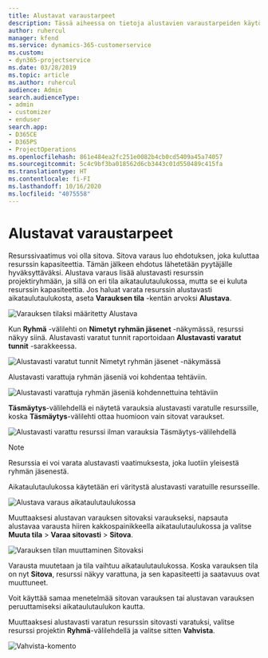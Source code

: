 ```yaml
---
title: Alustavat varaustarpeet
description: Tässä aiheessa on tietoja alustavien varaustarpeiden käytöstä.
author: ruhercul
manager: kfend
ms.service: dynamics-365-customerservice
ms.custom:
- dyn365-projectservice
ms.date: 03/28/2019
ms.topic: article
ms.author: ruhercul
audience: Admin
search.audienceType:
- admin
- customizer
- enduser
search.app:
- D365CE
- D365PS
- ProjectOperations
ms.openlocfilehash: 861e484ea2fc251e0082b4cb0cd5409a45a74057
ms.sourcegitcommit: 5c4c9bf3ba018562d6cb3443c01d550489c415fa
ms.translationtype: HT
ms.contentlocale: fi-FI
ms.lasthandoff: 10/16/2020
ms.locfileid: "4075558"
---
```

# <a name="soft-book-requirements"></a>Alustavat varaustarpeet

Resurssivaatimus voi olla sitova. Sitova varaus luo ehdotuksen, joka kuluttaa resurssin kapasiteettia. Tämän jälkeen ehdotus lähetetään pyytäjälle hyväksyttäväksi. Alustava varaus lisää alustavasti resurssin projektiryhmään, ja sillä on eri tila aikataulutaulukossa, mutta se ei kuluta resurssin kapasiteettia. Jos haluat varata resurssin alustavasti aikataulutaulukosta, aseta **Varauksen tila** -kentän arvoksi **Alustava**.

![Varauksen tilaksi määritetty Alustava](media/Resource-Management-image77.png)

Kun **Ryhmä** -välilehti on **Nimetyt ryhmän jäsenet** -näkymässä, resurssi näkyy siinä. Alustavasti varatut tunnit raportoidaan **Alustavasti varatut tunnit** -sarakkeessa.

![Alustavasti varatut tunnit Nimetyt ryhmän jäsenet -näkymässä](media/Resource-Management-image78.png)

Alustavasti varattuja ryhmän jäseniä voi kohdentaa tehtäviin.

![Alustavasti varattuja ryhmän jäseniä kohdennettuina tehtäviin](media/Resource-Management-image79.png)

**Täsmäytys**-välilehdellä ei näytetä varauksia alustavasti varatulle resurssille, koska **Täsmäytys**-välilehti ottaa huomioon vain sitovat varaukset.

![Alustavasti varattu resurssi ilman varauksia Täsmäytys-välilehdellä](media/Resource-Management-image80.png)

> [!NOTE]
> Resurssia ei voi varata alustavasti vaatimuksesta, joka luotiin yleisestä ryhmän jäsenestä.

Aikataulutaulukossa käytetään eri väritystä alustavasti varatuille resursseille.

![Alustava varaus aikataulutaulukossa](media/Resource-Management-image81.png)

Muuttaaksesi alustavan varauksen sitovaksi varaukseksi, napsauta alustavaa varausta hiiren kakkospainikkeella aikataulutaulukossa ja valitse **Muuta tila** \> **Varaa sitovasti** \> **Sitova**.

![Varauksen tilan muuttaminen Sitovaksi](media/Resource-Management-image82.png)

Varausta muutetaan ja tila vaihtuu aikataulutaulukossa. Koska varauksen tila on nyt **Sitova**, resurssi näkyy varattuna, ja sen kapasiteetti ja saatavuus ovat muuttuneet.

Voit käyttää samaa menetelmää sitovan varauksen tai alustavan varauksen peruuttamiseksi aikataulutaulukon kautta.

Muuttaaksesi alustavasti varatun resurssin sitovasti varatuksi, valitse resurssi projektin **Ryhmä**-välilehdellä ja valitse sitten **Vahvista**.

![Vahvista-komento](media/Resource-Management-image83.png)

